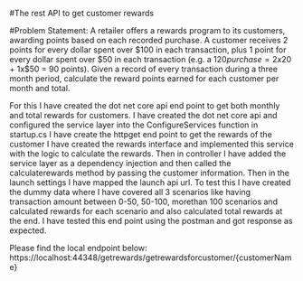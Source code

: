#The rest API to get customer rewards 

#Problem Statement: A retailer offers a rewards program to its customers, awarding points based on each recorded purchase. A customer receives 2 points for every dollar spent over $100 in each transaction, plus 1 point for every dollar spent over $50 in each transaction (e.g. a $120 purchase = 2x$20 + 1x$50 = 90 points). Given a record of every transaction during a three month period, calculate the reward points earned for each customer per month and total.

For this I have created the dot net core api end point to get both monthly and total rewards for customers.
I have created the dot net core api and configured the service layer into the ConfigureServices function in startup.cs
I have create the httpget end point to get the rewards of the customer
I have created the rewards interface and implemented this service with the logic to calculate the rewards.
Then in controller I have added the service layer as a dependency injection and then called the calculaterewards method by passing the customer information.
Then in the launch settings I have mapped the launch api url.
To test this I have created the dummy data where I have covered all 3 scenarios like having transaction amount between 0-50, 50-100, morethan 100 scenarios and calculated rewards for each scenario and also calculated total rewards at the end.
I have tested this end point using the postman and got response as expected.

Please find the local endpoint below:
https://localhost:44348/getrewards/getrewardsforcustomer/{customerName}

